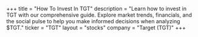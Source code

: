 +++
title = "How To Invest In TGT"
description = "Learn how to invest in TGT with our comprehensive guide. Explore market trends, financials, and the social pulse to help you make informed decisions when analyzing $TGT."
ticker = "TGT"
layout = "stocks"
company = "Target (TGT)"
+++


